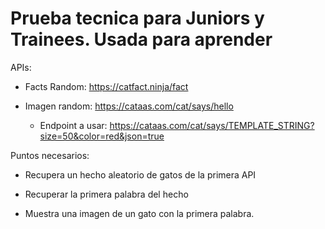 # Prueba tecnica para Juniors y Trainees. Usada para aprender

APIs:

- Facts Random: https://catfact.ninja/fact

- Imagen random: https://cataas.com/cat/says/hello

    - Endpoint a usar: https://cataas.com/cat/says/TEMPLATE_STRING?size=50&color=red&json=true


Puntos necesarios:

- Recupera un hecho aleatorio de gatos de la primera API

- Recuperar la primera palabra del hecho

- Muestra una imagen de un gato con la primera palabra.